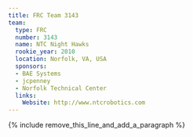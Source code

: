 ```yaml
---
title: FRC Team 3143
team:
  type: FRC
  number: 3143
  name: NTC Night Hawks
  rookie_year: 2010
  location: Norfolk, VA, USA
  sponsors:
  - BAE Systems
  - jcpenney
  - Norfolk Technical Center
  links:
    Website: http://www.ntcrobotics.com
---
```


{% include remove_this_line_and_add_a_paragraph %}